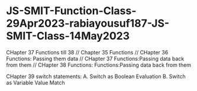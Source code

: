 # JS-SMIT-Function-Class-29Apr2023-rabiayousuf187-JS-SMIT-Class-14May2023
CHapter 37 Functions till 38
// Chapter 35 Functions
// CHapter 36 Functions: Passing them data
// CHapter 37 Functions:Passing data back from them
// CHapter 38 Functions: Functions:Passing data back from them

CHapter 39 switch statements:
A. Switch as Boolean Evaluation
B. Switch as Variable Value Match
